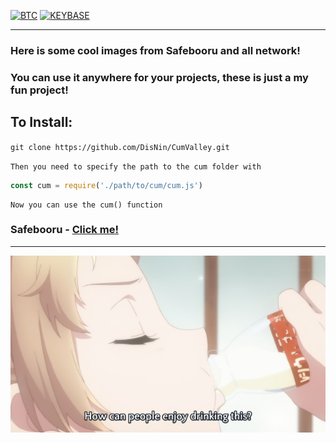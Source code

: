 [![BTC](https://img.shields.io/badge/btc-donate-red?color=f08b16&logo=bitcoin)](https://www.blockchain.com/btc/address/bc1q7jzctmsqy88kdr7qw8dzyyr0d36776dx8mnau2)
[![KEYBASE](https://img.shields.io/badge/KEYBASE-d1snIn-blue)](http://keybase.io/d1snln)

***

### Неre is some cool images from Safebooru and all network!
### You can use it anywhere for your projects, these is just a my fun project!

## To Install:

`git clone https://github.com/DisNin/CumValley.git`

`Then you need to specify the path to the cum folder with`

```javascript
const cum = require('./path/to/cum/cum.js')
```
```
Now you can use the cum() function
```

### Safebooru - [Click me!](https://safebooru.org)

***

![alt text](https://github.com/DisNin/CumValley/blob/main/random/UV9Ld.png?raw=true)
